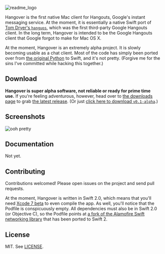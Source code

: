 ![readme_logo](https://cloud.githubusercontent.com/assets/213293/8223759/0eb48b8e-154a-11e5-9a56-fbd2d91fc0e7.png)

Hangover is the first native Mac client for Hangouts, Google's instant
messaging service. At the moment, it is essentially a native Swift port of [Tom
Dryer's `hangups`](https://github.com/tdryer/hangups), which was the first
third-party Google Hangouts client. In the long term, Hangover is intended
to be the Google Hangouts client that Google forgot to make for Mac OS X.

At the moment, Hangover is an extremely alpha project. It is slowly becoming
usable as a chat client.
Most of the code has simply been ported over from [the original
Python](https://github.com/tdryer/hangups) to Swift, and it's not pretty.
(Forgive me for the sins I've committed while hacking this together.)

## Download

**Hangover is super alpha software, not reliable or ready for prime time use.** If you're feeling adventurous, however, head over to [the downloads page](https://github.com/psobot/hangover/releases) to grab [the latest release](https://github.com/psobot/hangover/releases/download/v0.1-alpha/Hangover.app.zip). (Or just [click here to download `v0.1-alpha`](https://github.com/psobot/hangover/releases/download/v0.1-alpha/Hangover.app.zip).)

## Screenshots

![ooh pretty](https://cloud.githubusercontent.com/assets/213293/8223288/f3b88bb0-1543-11e5-9aaf-d8f90eadd8e3.png)


## Documentation

Not yet.

## Contributing

Contributions welcomed! Please open issues on the project and send pull requests.

At the moment, Hangover is written in Swift 2.0, which means that you'll need
[Xcode 7 beta](https://developer.apple.com/xcode/downloads/) to even compile
the app. As well, you'll notice that the Podfile is conspicuously empty. All
dependencies must also be in Swift 2.0 (or Objective C), so the Podfile points
at [a fork of the Alamofire Swift networking
library](https://github.com/psobot/alamofire/tree/swift2b1) that has been
ported to Swift 2.

## License

MIT. See [LICENSE](https://github.com/psobot/hangover/blob/master/LICENSE).
